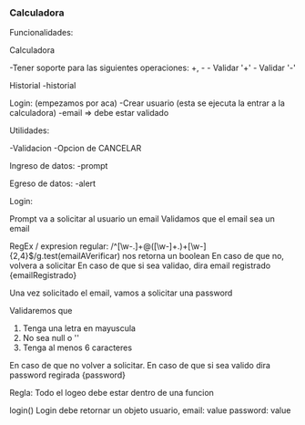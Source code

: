### Calculadora

Funcionalidades:

Calculadora

-Tener soporte para las siguientes operaciones: +, -
    - Validar '+'
    - Validar '-'

Historial
-historial

Login:  (empezamos por aca)
-Crear usuario (esta se ejecuta la entrar a la calculadora)
    -email => debe estar validado

Utilidades:

-Validacion
-Opcion de CANCELAR

Ingreso de datos:
-prompt

Egreso de datos:
-alert


Login: 

Prompt va a solicitar al usuario un email
Validamos que el email sea un email 

RegEx / expresion regular: /^[\w-\.]+@([\w-]+\.)+[\w-]{2,4}$/g.test(emailAVerificar) nos retorna un boolean
En caso de que no, volvera a solicitar
En caso de que si sea validao, dira email registrado {emailRegistrado}

Una vez solicitado el email, vamos a solicitar una password

Validaremos que 
1. Tenga una letra en mayuscula
2. No sea null o ''
3. Tenga al menos 6 caracteres

En caso de que no volver a solicitar.
En caso de que si sea valido dira password regirada {password}

Regla:
Todo el logeo debe estar dentro de una funcion

login() Login debe retornar un objeto usuario, email: value password: value